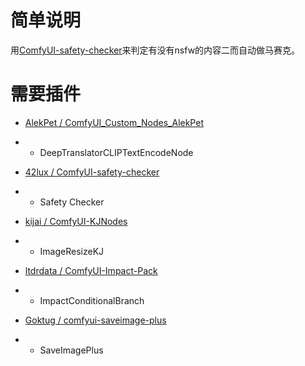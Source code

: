 # 简单说明

用[ComfyUI-safety-checker](https://github.com/42lux/ComfyUI-safety-checker)来判定有没有nsfw的内容二而自动做马赛克。

# 需要插件

- [AlekPet / ComfyUI_Custom_Nodes_AlekPet](https://github.com/AlekPet/ComfyUI_Custom_Nodes_AlekPet)
- - DeepTranslatorCLIPTextEncodeNode

- [42lux / ComfyUI-safety-checker](https://github.com/42lux/ComfyUI-safety-checker)
- - Safety Checker

- [kijai / ComfyUI-KJNodes](https://github.com/kijai/ComfyUI-KJNodes)
- - ImageResizeKJ

- [ltdrdata / ComfyUI-Impact-Pack](https://github.com/ltdrdata/ComfyUI-Impact-Pack)
- - ImpactConditionalBranch

- [Goktug / comfyui-saveimage-plus](https://github.com/Goktug/comfyui-saveimage-plus)
- - SaveImagePlus